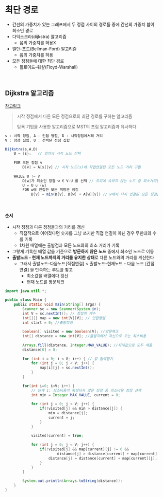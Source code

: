 # 최단 경로

* 간선의 가중치가 있는 그래프에서 두 정점 사이의 경로들 중에 간선의 가중치 합이 최소인 경로
* 다익스크라(dijkstra) 알고리즘
  * 음의 가중치를 허용X
* 벨만-포드(Bellman-Ford) 알고리즘
  * 음의 가중치를 허용
* 모든 정점들에 대한 최단 경로
  * 플로이드-워샬(Floyd-Warshall)

​           

## Dijkstra 알고리즘

[참고링크](https://m.blog.naver.com/ndb796/221234424646)

> 시작 정점에서 다른 모든 정점으로의 최단 경로를 구하는 알고리즘
>
> 탐욕 기법을 사용한 알고리즘으로 MST의 프림 알고리즘과 유사하다

```java
s : 시작 정점, A : 인접 행렬, D : 시작정점에서의 거리
V : 정점 집합, U : 선택된 정점 집합

Dijkstra(s,A,D)
	U = {s};   // 임의의 시작 노드 선택
	
	FOR 모든 정점 v
		D[v] = A[s][v] // 시작 노드(s)에 직접연결된 모든 노드 거리 구함
	
	WHILE U != V
		D[w]가 최소인 정점 w ∈ V-U 를 선택 // 트리에 속하지 않는 노드 중 최소거리인 노드를 구하고
		U = U ∪ {w} 
		FOR w에 인접한 모든 미방문 정점
			D[v] = min(D[v], D[w] + A[w][v]) // w에서 다시 연결된 모든 정점들과의 거리를 최소값으로 업데이트
```

​         

#### 순서

* 시작 정점과 다른 정점들과의 거리를 갱신
  * 직접적으로 이어졌다면 숫자를 그냥 쓰지만 직접 연결이 아닌 경우 무한대의 수를 기록
  * 1차원 배열에는 출발점과 모든 노드와의 최소 거리가 기록
* 그렇게 기록한 배열 값을 기준으로 **방문하지 않은 노드** 중에서 최소인 노드로 이동
* **출발노드 - 현재 노드까지의 거리를 유지한 상태**로 다른 노드와의 거리를 계산한다
  * 그래서 출발노드-다음노드[직접연결] < 출발노드-현재노드 - 다음 노드 [간접연결] 을 만족하는 루트를 찾고
    * 최소값을 배열에다 갱신
    * 현재 노드를 방문체크

```java
import java.util.*;

public class Main {
	public static void main(String[] args) {
		Scanner sc = new Scanner(System.in);
		int V = sc.nextInt(); // 정점의 개수
		int[][] map = new int[V][V]; // 인접행렬
		int start = 0; //출발정점
		
		boolean[] visited = new boolean[V]; //방문체크
		int[] distance = new int[V]; //출발지에서 자신으로 오는 최소비용
		
		Arrays.fill(distance, Integer.MAX_VALUE); //최대값으로 모두 채움
		distance[0] = 0;
		
		for (int i = 0; i < V; i++) { // 값 입력받기
			for (int j = 0; j < V; j++) {
				map[i][j] = sc.nextInt();
			}
		}
		
		for(int i=0; i<V; i++) {
			// 단계 1: 최소비용이 확정되지 않은 정점 중 최소비용 정점 선택
			int min = Integer.MAX_VALUE, current = 0;
			
			for (int j = 0; j < V; j++) {
				if(!visited[j] && min > distance[j]) {
					min = distance[j];
					current = j;
				}
			}
			
			visited[current] = true;
			
			for (int j = 0; j < V; j++) {
				if(!visited[j] && map[current][j] != 0 &&
						distance[j] > distance[current] + map[current][j]) {
					distance[j] = distance[current] + map[current][j];
				}
			}
		}
		
		System.out.println(Arrays.toString(distance));
	}   
}
```

